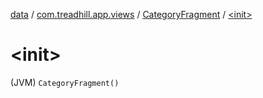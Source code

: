 [data](../../index.md) / [com.treadhill.app.views](../index.md) / [CategoryFragment](index.md) / [&lt;init&gt;](./-init-.md)

# &lt;init&gt;

(JVM) `CategoryFragment()`